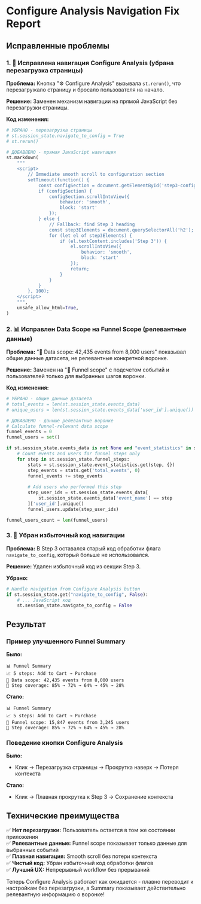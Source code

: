 # Configure Analysis Navigation Fix Report

## Исправленные проблемы

### 1. 🚫 Исправлена навигация Configure Analysis (убрана перезагрузка страницы)

**Проблема:** Кнопка "⚙️ Configure Analysis" вызывала `st.rerun()`, что перезагружало страницу и бросало пользователя на начало.

**Решение:** Заменен механизм навигации на прямой JavaScript без перезагрузки страницы.

**Код изменения:**
```python
# УБРАНО - перезагрузка страницы
# st.session_state.navigate_to_config = True
# st.rerun()

# ДОБАВЛЕНО - прямая JavaScript навигация
st.markdown(
    """
    <script>
        // Immediate smooth scroll to configuration section
        setTimeout(function() {
            const configSection = document.getElementById('step3-config');
            if (configSection) {
                configSection.scrollIntoView({ 
                    behavior: 'smooth', 
                    block: 'start' 
                });
            } else {
                // Fallback: find Step 3 heading
                const step3Elements = document.querySelectorAll('h2');
                for (let el of step3Elements) {
                    if (el.textContent.includes('Step 3')) {
                        el.scrollIntoView({ 
                            behavior: 'smooth', 
                            block: 'start' 
                        });
                        return;
                    }
                }
            }
        }, 100);
    </script>
    """,
    unsafe_allow_html=True,
)
```

### 2. 📊 Исправлен Data Scope на Funnel Scope (релевантные данные)

**Проблема:** "👥 Data scope: 42,435 events from 8,000 users" показывал общие данные датасета, не релевантные конкретной воронке.

**Решение:** Заменен на "👥 Funnel scope" с подсчетом событий и пользователей только для выбранных шагов воронки.

**Код изменения:**
```python
# УБРАНО - общие данные датасета
# total_events = len(st.session_state.events_data)
# unique_users = len(st.session_state.events_data['user_id'].unique())

# ДОБАВЛЕНО - данные релевантные воронке
# Calculate funnel-relevant data scope
funnel_events = 0
funnel_users = set()

if st.session_state.events_data is not None and "event_statistics" in st.session_state:
    # Count events and users for funnel steps only
    for step in st.session_state.funnel_steps:
        stats = st.session_state.event_statistics.get(step, {})
        step_events = stats.get('total_events', 0)
        funnel_events += step_events
        
        # Add users who performed this step
        step_user_ids = st.session_state.events_data[
            st.session_state.events_data['event_name'] == step
        ]['user_id'].unique()
        funnel_users.update(step_user_ids)

funnel_users_count = len(funnel_users)
```

### 3. 🧹 Убран избыточный код навигации

**Проблема:** В Step 3 оставался старый код обработки флага `navigate_to_config`, который больше не использовался.

**Решение:** Удален избыточный код из секции Step 3.

**Убрано:**
```python
# Handle navigation from Configure Analysis button
if st.session_state.get("navigate_to_config", False):
    # ... JavaScript код
    st.session_state.navigate_to_config = False
```

## Результат

### Пример улучшенного Funnel Summary

**Было:**
```
📊 Funnel Summary
📈 5 steps: Add to Cart → Purchase
👥 Data scope: 42,435 events from 8,000 users  
🎯 Step coverage: 85% → 72% → 64% → 45% → 28%
```

**Стало:**
```
📊 Funnel Summary
📈 5 steps: Add to Cart → Purchase
👥 Funnel scope: 15,847 events from 3,245 users  
🎯 Step coverage: 85% → 72% → 64% → 45% → 28%
```

### Поведение кнопки Configure Analysis

**Было:**
- Клик → Перезагрузка страницы → Прокрутка наверх → Потеря контекста

**Стало:**
- Клик → Плавная прокрутка к Step 3 → Сохранение контекста

## Технические преимущества

✅ **Нет перезагрузки:** Пользователь остается в том же состоянии приложения  
✅ **Релевантные данные:** Funnel scope показывает только данные для выбранных событий  
✅ **Плавная навигация:** Smooth scroll без потери контекста  
✅ **Чистый код:** Убран избыточный код обработки флагов  
✅ **Лучший UX:** Непрерывный workflow без прерываний

Теперь Configure Analysis работает как ожидается - плавно переводит к настройкам без перезагрузки, а Summary показывает действительно релевантную информацию о воронке! 